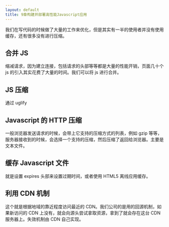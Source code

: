 ```yaml
---
layout: default
title: 9章构建并部署高性能Javascript应用
---
```


我们在写代码的时候做了大量的工作来优化，但是其实有一半的使用者并没有使用缓存，还有很多没有进行压缩。

## 合并 JS

缩减请求，因为建立连接，包括请求的头部等等都是大量的性能开销，页面几十个 js 的引入其实花费了大量的时间。我们可以将 js 进行合并。

## JS 压缩

通过 uglify

## Javascript 的 HTTP 压缩

一般浏览器发送请求的时候，会带上它支持的压缩方式的列表，例如 gzip 等等，服务器接收到的时候，会选择一个支持的压缩，然后压缩了返回给浏览器。主要是文本文件。

## 缓存 Javascript 文件

就是设置 expires 头部来设置过期时间，或者使用 HTML5 离线应用缓存。

## 利用 CDN 机制

这个就是根据地域的靠近程度访问最近的 CDN。我们公司的是用的回源机制，如果新访问的 CDN 上没有，就会向源头尝试拿取资源，拿到了就会存在这台 CDN 服务器上。失效机制由 CDN 自己实现。
